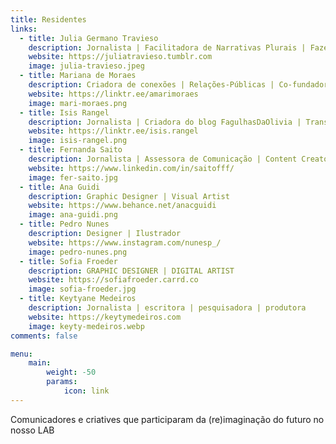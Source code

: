 ```yaml
---
title: Residentes
links:
  - title: Julia Germano Travieso
    description: Jornalista | Facilitadora de Narrativas Plurais | Fazedora de coisas
    website: https://juliatravieso.tumblr.com
    image: julia-travieso.jpeg
  - title: Mariana de Moraes
    description: Criadora de conexões | Relações-Públicas | Co-fundadora do RPretas
    website: https://linktr.ee/amarimoraes
    image: mari-moraes.png
  - title: Isis Rangel
    description: Jornalista | Criadora do blog FagulhasDaOlivia | Transcritora de áudio
    website: https://linktr.ee/isis.rangel
    image: isis-rangel.png
  - title: Fernanda Saito
    description: Jornalista | Assessora de Comunicação | Content Creator
    website: https://www.linkedin.com/in/saitofff/
    image: fer-saito.jpg  
  - title: Ana Guidi
    description: Graphic Designer | Visual Artist 
    website: https://www.behance.net/anacguidi
    image: ana-guidi.png
  - title: Pedro Nunes
    description: Designer | Ilustrador
    website: https://www.instagram.com/nunesp_/
    image: pedro-nunes.png
  - title: Sofia Froeder
    description: GRAPHIC DESIGNER | DIGITAL ARTIST
    website: https://sofiafroeder.carrd.co
    image: sofia-froeder.jpg
  - title: Keytyane Medeiros
    description: Jornalista | escritora | pesquisadora | produtora
    website: https://keytymedeiros.com
    image: keyty-medeiros.webp  
comments: false

menu:
    main: 
        weight: -50
        params:
            icon: link
---            
```


Comunicadores e criatives que participaram da (re)imaginação do futuro no nosso LAB